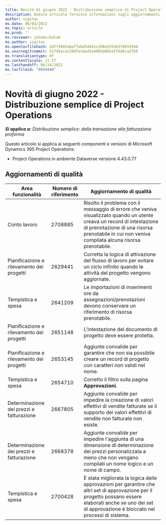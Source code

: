 ```yaml
---
title: Novità di giugno 2022 - Distribuzione semplice di Project Operations
description: Questo articolo fornisce informazioni sugli aggiornamenti di qualità disponibili nella versione di giugno 2022 della distribuzione lite di Microsoft Dynamics 365 Project Operations.
author: sigitac
ms.date: 06/03/2022
ms.topic: article
ms.prod: ''
ms.reviewer: johnmichalak
ms.author: sigitac
ms.openlocfilehash: 2d773603abef7ab45d4d1c298e5553e57893294d
ms.sourcegitcommit: 51745acac29dfacba43a4003d86baff4d6ca2fb8
ms.translationtype: HT
ms.contentlocale: it-IT
ms.lasthandoff: 06/14/2022
ms.locfileid: "8959440"
---
```

# <a name="whats-new-june-2022---project-operations-lite-deployment"></a>Novità di giugno 2022 - Distribuzione semplice di Project Operations

_**Si applica a:** Distribuzione semplice: dalla transazione alla fatturazione proforma_

Questo articolo si applica ai seguenti componenti e versioni di Microsoft Dynamics 365 Project Operations:

- Project Operations in ambiente Dataverse versione 4.43.0.77

## <a name="quality-updates"></a>Aggiornamenti di qualità

| Area funzionalità | Numero di riferimento | Aggiornamento di qualità |
| --- | --- | --- |
| Conto lavoro | 2708885 | Risolto il problema con il messaggio di errore che veniva visualizzato quando un utente creava un record di intestazione di prenotazione di una risorsa prenotabile in cui non veniva compilata alcuna risorsa prenotabile. |
| Pianificazione e rilevamento dei progetti | 2629441 | Corretta la logica di attivazione del flusso di lavoro per evitare un ciclo infinito quando le attività del progetto vengono aggiornate. |
| Tempistica e spesa | 2641209 | Le importazioni di inserimenti ore da assegnazioni/prenotazioni devono conservare un riferimento di risorsa prenotabile. |
| Pianificazione e rilevamento dei progetti | 2651148 | L'intestazione del documento di progetto deve essere protetta.|
| Pianificazione e rilevamento dei progetti | 2653145 | Aggiunte convalide per garantire che non sia possibile creare un record di progetto con caratteri non validi nel nome. |
| Tempistica e spesa | 2654710 | Corretto il filtro sulla pagina **Approvazioni**. |
| Determinazione dei prezzi e fatturazione | 2667805 | Aggiunte convalide per impedire la creazione di valori effettivi di vendite fatturate se il supporto dei valori effettivi di vendite non fatturate non esiste. |
| Determinazione dei prezzi e fatturazione | 2668378 | Aggiunte convalide per impedire l'aggiunta di una dimensione di determinazione dei prezzi personalizzata a meno che non vengano compilati un nome logico e un nome di campo. |
| Tempistica e spesa | 2700428 | È stata migliorata la logica delle approvazioni per garantire che altri set di approvazione per il progetto possano essere elaborati anche se uno dei set di approvazione è bloccato nei processi di sistema. |
